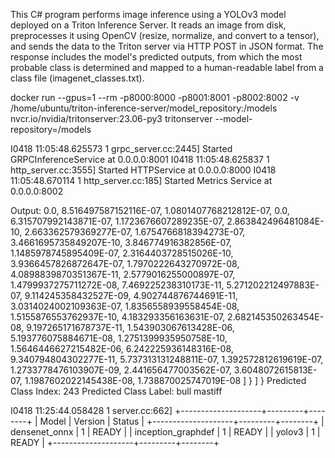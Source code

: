 This C# program performs image inference using a YOLOv3 model deployed on a Triton Inference Server. It reads an image from disk, preprocesses it using OpenCV (resize, normalize, and convert to a tensor), and sends the data to the Triton server via HTTP POST in JSON format. The response includes the model's predicted outputs, from which the most probable class is determined and mapped to a human-readable label from a class file (imagenet_classes.txt).

 docker run --gpus=1 --rm -p8000:8000 -p8001:8001 -p8002:8002 -v /home/ubuntu/triton-inference-server/model_repository:/models nvcr.io/nvidia/tritonserver:23.06-py3 tritonserver --model-repository=/models

I0418 11:05:48.625573 1 grpc_server.cc:2445] Started GRPCInferenceService at 0.0.0.0:8001
I0418 11:05:48.625837 1 http_server.cc:3555] Started HTTPService at 0.0.0.0:8000
I0418 11:05:48.670114 1 http_server.cc:185] Started Metrics Service at 0.0.0.0:8002

Output:   0.0,
        8.516497587152116E-07,
        1.0801407768212812E-07,
        0.0,
        6.315707992143871E-07,
        1.1723676607289235E-07,
        2.863842496481084E-10,
        2.663362579369277E-07,
        1.6754766818394273E-07,
        3.4661695735849207E-10,
        3.846774916382856E-07,
        1.1485978745895409E-07,
        2.3164403728515026E-10,
        3.9366457826872647E-07,
        1.7970222643270972E-08,
        4.0898839870351367E-11,
        2.5779016255000897E-07,
        1.4799937275711272E-08,
        7.469225238310173E-11,
        5.271202212497883E-07,
        9.114245358432527E-09,
        4.902744876744691E-11,
        3.0314024002109363E-07,
        1.8356558939558454E-08,
        1.5155876553762937E-10,
        4.183293356163631E-07,
        2.682145350263454E-08,
        9.197265171678737E-11,
        1.543903067613428E-06,
        5.193776075884671E-08,
        1.2751399935950758E-10,
        1.5646446627215482E-06,
        6.242225936148316E-08,
        9.340794804302277E-11,
        5.737313131248811E-07,
        1.392572812619619E-07,
        1.2733778476103907E-09,
        2.441656477003562E-07,
        3.6048072615813E-07,
        1.1987602022145438E-08,
        1.738870025747019E-08
      ]
    }
  ]
}
Predicted Class Index: 243
Predicted Class Label: bull mastiff



I0418 11:25:44.058428 1 server.cc:662]
+--------------------+---------+--------+
| Model              | Version | Status |
+--------------------+---------+--------+
| densenet_onnx      | 1       | READY  |
| inception_graphdef | 1       | READY  |
| yolov3             | 1       | READY  |
+--------------------+---------+--------+
